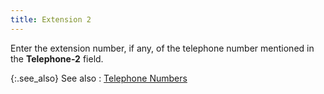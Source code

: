 ```yaml
---
title: Extension 2
---
```



Enter the extension number, if any, of the telephone number mentioned  in the **Telephone-2** field.


{:.see_also}
See also
: [Telephone  Numbers](JavaScript:RelatedTopics1.Click())<!--Metadata type="DesignerControl" startspan
<object CLASSID="clsid:ADB880A6-D8FF-11CF-9377-00AA003B7A11"
	ID=RelatedTopics1
	TYPE="application/x-oleobject">
</object>-->

<object classid="clsid:ADB880A6-D8FF-11CF-9377-00AA003B7A11" id="RelatedTopics1" type="application/x-oleobject"> 
 <param name="Command" value="Related Topics">
<param name="Window" value="second">
<param name="Item1" value="Telephone Numbers;{{site.mc_chm}}/customer-details/customer-billing-information/telephone_numbers_billing.html">
</object><!--Metadata type="DesignerControl" endspan-->
